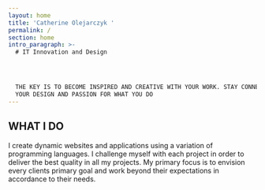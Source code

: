 ```yaml
---
layout: home
title: 'Catherine Olejarczyk '
permalink: /
section: home
intro_paragraph: >-
  # IT Innovation and Design




  THE KEY IS TO BECOME INSPIRED AND CREATIVE WITH YOUR WORK. STAY CONNECTED TO
  YOUR DESIGN AND PASSION FOR WHAT YOU DO
---
```

## **WHAT I DO**

I create dynamic websites and applications using a variation of programming languages. I challenge myself with each project in order to deliver the best quality in all my projects. My primary focus is to envision every clients primary goal and work beyond their expectations in accordance to their needs.
